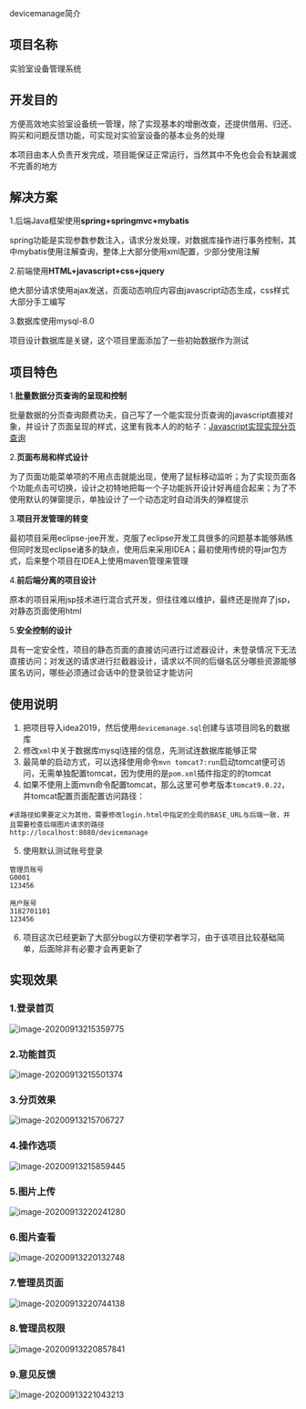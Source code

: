 devicemanage简介

## 项目名称

实验室设备管理系统

## 开发目的

方便高效地实验室设备统一管理，除了实现基本的增删改查，还提供借用、归还、购买和问题反馈功能，可实现对实验室设备的基本业务的处理

本项目由本人负责开发完成，项目能保证正常运行，当然其中不免也会会有缺漏或不完善的地方

## 解决方案

1.后端Java框架使用**spring+springmvc+mybatis**

spring功能是实现参数参数注入，请求分发处理，对数据库操作进行事务控制，其中mybatis使用注解查询，整体上大部分使用xml配置，少部分使用注解

2.前端使用**HTML+javascript+css+jquery**

绝大部分请求使用ajax发送，页面动态响应内容由javascript动态生成，css样式大部分手工编写

3.数据库使用mysql-8.0

项目设计数据库是关键，这个项目里面添加了一些初始数据作为测试

## 项目特色

1.**批量数据分页查询的呈现和控制**

批量数据的分页查询颇费功夫，自己写了一个能实现分页查询的javascript直接对象，并设计了页面呈现的样式，这里有我本人的的帖子：[Javascript实现实现分页查询](https://blog.csdn.net/qq_43521551/article/details/106763914)

2.**页面布局和样式设计**

为了页面功能菜单项的不用点击就能出现，使用了鼠标移动监听；为了实现页面各个功能点击可切换，设计之初特地把每一个子功能拆开设计好再组合起来；为了不使用默认的弹窗提示，单独设计了一个动态定时自动消失的弹框提示

3.**项目开发管理的转变**

最初项目采用eclipse-jee开发，克服了eclipse开发工具很多的问题基本能够熟练但同时发现eclipse诸多的缺点，使用后来采用IDEA；最初使用传统的导jar包方式，后来整个项目在IDEA上使用maven管理来管理

4.**前后端分离的项目设计**

原本的项目采用jsp技术进行混合式开发，但往往难以维护，最终还是抛弃了jsp，对静态页面使用html

5.**安全控制的设计**

具有一定安全性，项目的静态页面的直接访问进行过滤器设计，未登录情况下无法直接访问；对发送的请求进行拦截器设计，请求以不同的后缀名区分哪些资源能够匿名访问，哪些必须通过会话中的登录验证才能访问

## 使用说明
1. 把项目导入idea2019，然后使用`devicemanage.sql`创建与该项目同名的数据库
2. 修改`xml`中关于数据库mysql连接的信息，先测试连数据库能够正常
3. 最简单的启动方式，可以选择使用命令`mvn tomcat7:run`启动tomcat便可访问，无需单独配置tomcat，因为使用的是`pom.xml`插件指定的的tomcat
4. 如果不使用上面mvn命令配置tomcat，那么这里可参考版本`tomcat9.0.22`，并tomcat配置页面配置访问路径：
```
#该路径如果要定义为其他，需要修改login.html中指定的全局的BASE_URL与后端一致，并且需要检查后端图片请求的路径
http://localhost:8080/devicemanage
```
5. 使用默认测试账号登录

```shell script
管理员账号
G0001
123456

用户账号
3182701101
123456
```
6. 项目这次已经更新了大部分bug以方便初学者学习，由于该项目比较基础简单，后面除非有必要才会再更新了


## 实现效果

### 1.登录首页

![image-20200913215359775](pictures/image-20200913215359775.png)

### 2.功能首页

![image-20200913215501374](pictures/image-20200913215501374.png)

### 3.分页效果

![image-20200913215706727](pictures/image-20200913215706727.png)

### 4.操作选项

![image-20200913215859445](pictures/image-20200913215859445.png)

### 5.图片上传

![image-20200913220241280](pictures/image-20200913220241280.png)

### 6.图片查看

![image-20200913220132748](pictures/image-20200913220132748.png)

### 7.管理员页面

![image-20200913220744138](pictures/image-20200913220744138.png)

### 8.管理员权限

![image-20200913220857841](pictures/image-20200913220857841.png)

### 9.意见反馈

![image-20200913221043213](pictures/image-20200913221043213.png)





